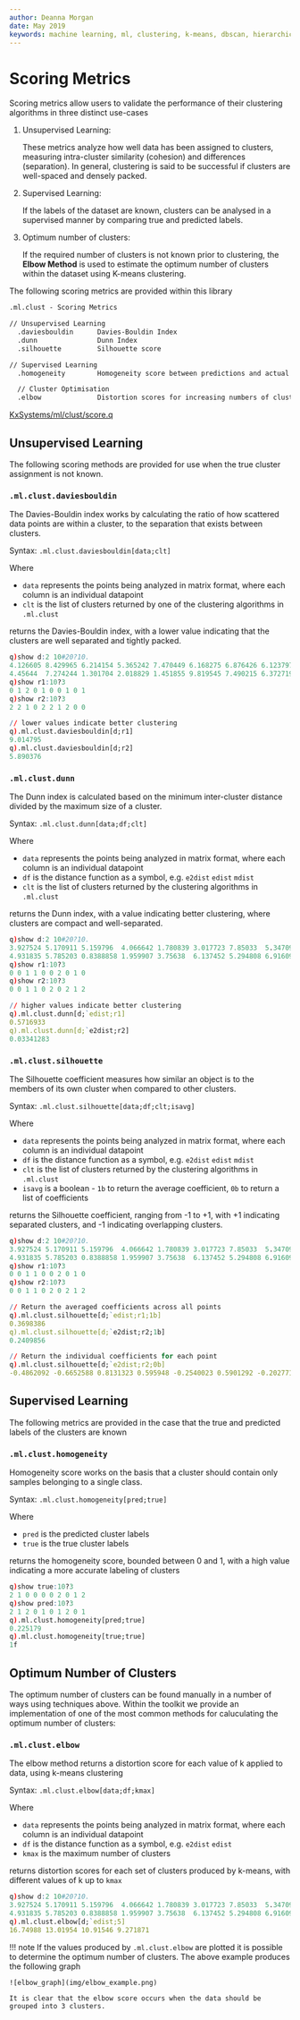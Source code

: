 ```yaml
---
author: Deanna Morgan
date: May 2019
keywords: machine learning, ml, clustering, k-means, dbscan, hierarchical, cure, scoring, davies-bouldin, dunn, silhouette, homogeneity, elbow
---
```


# <i class="fas fa-share-alt"></i> Scoring Metrics

Scoring metrics allow users to validate the performance of their clustering algorithms in three distinct use-cases

1. Unsupervised Learning: 

	These metrics analyze how well data has been assigned to clusters, measuring intra-cluster similarity (cohesion) and differences (separation). In general, clustering is said to be successful if clusters are well-spaced and densely packed.

2. Supervised Learning:

	If the labels of the dataset are known, clusters can be analysed in a supervised manner by comparing true and predicted labels.

3. Optimum number of clusters:

	If the required number of clusters is not known prior to clustering, the **Elbow Method** is used to estimate the optimum number of clusters within the dataset using K-means clustering.

The following scoring metrics are provided within this library

```txt
.ml.clust - Scoring Metrics

// Unsupervised Learning
  .daviesbouldin      Davies-Bouldin Index
  .dunn               Dunn Index
  .silhouette         Silhouette score

// Supervised Learning
  .homogeneity        Homogeneity score between predictions and actual value

  // Cluster Optimisation
  .elbow              Distortion scores for increasing numbers of clusters
```

<i class="fab fa-github"></i>
[KxSystems/ml/clust/score.q](https://github.com/kxsystems/ml/clust/score.q)


## Unsupervised Learning

The following scoring methods are provided for use when the true cluster assignment is not known.

### `.ml.clust.daviesbouldin`

The Davies-Bouldin index works by calculating the ratio of how scattered data points are within a cluster, to the separation that exists between clusters.

Syntax: `.ml.clust.daviesbouldin[data;clt]`

Where

- `data` represents the points being analyzed in matrix format, where each column is an individual datapoint
- `clt` is the list of clusters returned by one of the clustering algorithms in `.ml.clust`

returns the Davies-Bouldin index, with a lower value indicating that the clusters are well separated and tightly packed.

```q
q)show d:2 10#20?10.
4.126605 8.429965 6.214154 5.365242 7.470449 6.168275 6.876426 6.123797 9.363..
4.45644  7.274244 1.301704 2.018829 1.451855 9.819545 7.490215 6.372719 5.856..
q)show r1:10?3
0 1 2 0 1 0 0 1 0 1
q)show r2:10?3
2 2 1 0 2 2 1 2 0 0

// lower values indicate better clustering
q).ml.clust.daviesbouldin[d;r1]
9.014795
q).ml.clust.daviesbouldin[d;r2]
5.890376
```

### `.ml.clust.dunn`

The Dunn index is calculated based on the minimum inter-cluster distance divided by the maximum size of a cluster. 

Syntax: `.ml.clust.dunn[data;df;clt]`

Where

- `data` represents the points being analyzed in matrix format, where each column is an individual datapoint
- `df` is the distance function as a symbol, e.g. `e2dist` `edist` `mdist`
- `clt` is the list of clusters returned by the clustering algorithms in `.ml.clust`

returns the Dunn index, with a value indicating better clustering, where clusters are compact and well-separated.

```q
q)show d:2 10#20?10.
3.927524 5.170911 5.159796  4.066642 1.780839 3.017723 7.85033  5.347096..
4.931835 5.785203 0.8388858 1.959907 3.75638  6.137452 5.294808 6.916099..
q)show r1:10?3
0 0 1 1 0 0 2 0 1 0
q)show r2:10?3
0 0 1 1 0 2 0 2 1 2

// higher values indicate better clustering
q).ml.clust.dunn[d;`edist;r1]
0.5716933
q).ml.clust.dunn[d;`e2dist;r2]
0.03341283
```

### `.ml.clust.silhouette`

The Silhouette coefficient measures how similar an object is to the members of its own cluster when compared to other clusters.

Syntax: `.ml.clust.silhouette[data;df;clt;isavg]`

Where

- `data` represents the points being analyzed in matrix format, where each column is an individual datapoint
- `df` is the distance function as a symbol, e.g. `e2dist` `edist` `mdist`
- `clt` is the list of clusters returned by the clustering algorithms in `.ml.clust`
- `isavg` is a boolean - `1b` to return the average coefficient, `0b` to return a list of coefficients

returns the Silhouette coefficient, ranging from -1 to +1, with +1 indicating separated clusters, and -1 indicating overlapping clusters.

```q
q)show d:2 10#20?10.
3.927524 5.170911 5.159796  4.066642 1.780839 3.017723 7.85033  5.347096..
4.931835 5.785203 0.8388858 1.959907 3.75638  6.137452 5.294808 6.916099..
q)show r1:10?3
0 0 1 1 0 0 2 0 1 0
q)show r2:10?3
0 0 1 1 0 2 0 2 1 2

// Return the averaged coefficients across all points
q).ml.clust.silhouette[d;`edist;r1;1b]
0.3698386
q).ml.clust.silhouette[d;`e2dist;r2;1b]
0.2409856

// Return the individual coefficients for each point
q).ml.clust.silhouette[d;`e2dist;r2;0b]
-0.4862092 -0.6652588 0.8131323 0.595948 -0.2540023 0.5901292 -0.2027718 0.61..
```

## Supervised Learning

The following metrics are provided in the case that the true and predicted labels of the clusters are known

### `.ml.clust.homogeneity`

Homogeneity score works on the basis that a cluster should contain only samples belonging to a single class.

Syntax: `.ml.clust.homogeneity[pred;true]`

Where

-  `pred` is the predicted cluster labels
-  `true` is the true cluster labels

returns the homogeneity score, bounded between 0 and 1, with a high value indicating a more accurate labeling of clusters

```q
q)show true:10?3
2 1 0 0 0 0 2 0 1 2
q)show pred:10?3
2 1 2 0 1 0 1 2 0 1
q).ml.clust.homogeneity[pred;true]
0.225179
q).ml.clust.homogeneity[true;true]
1f
```

## Optimum Number of Clusters

The optimum number of clusters can be found manually in a number of ways using techniques above. Within the toolkit we provide an implementation of one of the most common methods for caluculating the optimum number of clusters:

### `.ml.clust.elbow`

The elbow method returns a distortion score for each value of k applied to data, using k-means clustering

Syntax: `.ml.clust.elbow[data;df;kmax]`

Where

- `data` represents the points being analyzed in matrix format, where each column is an individual datapoint
- `df` is the distance function as a symbol, e.g. `e2dist` `edist`
- `kmax` is the maximum number of clusters

returns distortion scores for each set of clusters produced by k-means, with different values of k up to `kmax`

```q
q)show d:2 10#20?10.
3.927524 5.170911 5.159796  4.066642 1.780839 3.017723 7.85033  5.347096..
4.931835 5.785203 0.8388858 1.959907 3.75638  6.137452 5.294808 6.916099.. 
q).ml.clust.elbow[d;`edist;5]
16.74988 13.01954 10.91546 9.271871
```

!!! note
	If the values produced by `.ml.clust.elbow` are plotted it is possible to determine the optimum number of clusters. The above example produces the following graph

	![elbow_graph](img/elbow_example.png)

	It is clear that the elbow score occurs when the data should be grouped into 3 clusters.